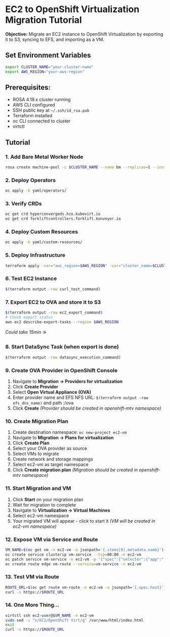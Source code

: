 # EC2 to OpenShift Virtualization Migration Tutorial

**Objective:** Migrate an EC2 instance to OpenShift Virtualization by exporting it to S3, syncing to EFS, and importing as a VM.

## Set Environment Variables
```bash
export CLUSTER_NAME="your-cluster-name"
export AWS_REGION="your-aws-region"
```

## Prerequisites:
- ROSA 4.19.x cluster running
- AWS CLI configured
- SSH public key at `~/.ssh/id_rsa.pub`
- Terraform installed
- oc CLI connected to cluster
- virtctl

## Tutorial

### 1. Add Bare Metal Worker Node
```bash
rosa create machine-pool -c $CLUSTER_NAME --name bm --replicas=1 --instance-type c5n.metal
```

### 2. Deploy Operators
```bash
oc apply -k yaml/operators/
```

### 3. Verify CRDs
```bash
oc get crd hyperconvergeds.hco.kubevirt.io
oc get crd forkliftcontrollers.forklift.konveyor.io
```

### 4. Deploy Custom Resources
```bash
oc apply -k yaml/custom-resources/
```

### 5. Deploy Infrastructure
```bash
terraform apply -var="aws_region=$AWS_REGION" -var="cluster_name=$CLUSTER_NAME"
```

### 6. Test EC2 Instance
```bash
$(terraform output -raw curl_test_command)
```

### 7. Export EC2 to OVA and store it to S3
```bash
$(terraform output -raw ec2_export_command)
# Check export status
aws ec2 describe-export-tasks --region $AWS_REGION
```
*Could take 15min ☕*

### 8. Start DataSync Task (when export is done)
```bash
$(terraform output -raw datasync_execution_command)
```

### 9. Create OVA Provider in OpenShift Console
1. Navigate to **Migration → Providers for virtualization**
2. Click **Create Provider**
3. Select **Open Virtual Appliance (OVA)**
4. Enter provider name and EFS NFS URL: `$(terraform output -raw efs_dns_name)` and path :/ova
5. Click **Create**
*(Provider should be created in openshift-mtv namespace)*

### 10. Create Migration Plan
1. Create destination namespace: `oc new-project ec2-vm`
2. Navigate to **Migration → Plans for virtualization**
3. Click **Create Plan**
4. Select your OVA provider as source
5. Select VMs to migrate
6. Create network and storage mappings
7. Select ec2-vm as target namespace
8. Click **Create migration plan**
*(Migration should be created in openshift-mtv namespace)*

### 11. Start Migration and VM
1. Click **Start** on your migration plan
2. Wait for migration to complete
3. Navigate to **Virtualization → Virtual Machines**
4. Select ec2-vm namespace
5. Your migrated VM will appear - click to start it
*(VM will be created in ec2-vm namespace)*

### 12. Expose VM via Service and Route
```bash
VM_NAME=$(oc get vm -n ec2-vm -o jsonpath='{.items[0].metadata.name}')
oc create service clusterip vm-service --tcp=80:80 -n ec2-vm
oc patch service vm-service -n ec2-vm -p '{"spec":{"selector":{"app":"'$VM_NAME'"}}}'
oc create route edge vm-route --service=vm-service -n ec2-vm
```

### 13. Test VM via Route
```bash
ROUTE_URL=$(oc get route vm-route -n ec2-vm -o jsonpath='{.spec.host}')
curl -s https://$ROUTE_URL
```

### 14. One More Thing...
```bash
virtctl ssh ec2-user@$VM_NAME -n ec2-vm
sudo sed -i "s/EC2/OpenShift Virt/g" /var/www/html/index.html
exit
curl -s https://$ROUTE_URL
```